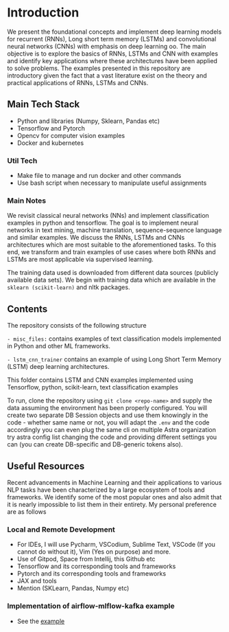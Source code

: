 # Introduction

We present the foundational concepts and implement deep learning models for recurrent (RNNs), Long short term memory (LSTMs) and convolutional neural networks (CNNs) with emphasis on deep learning oo. The main objective is to explore the basics of RNNs, LSTMs and CNN with examples and identify key applications where these architectures have been applied to solve problems. The examples presented in this repository are introductory given the fact that a vast literature exist on the theory and practical applications of RNNs, LSTMs and CNNs.

## Main Tech Stack

- Python and libraries (Numpy, Sklearn, Pandas etc)
- Tensorflow and Pytorch
- Opencv for computer vision examples
- Docker and kubernetes

### Util Tech
- Make file to manage and run docker and other commands
- Use bash script when necessary to manipulate useful assignments

### Main Notes

We revisit classical neural networks (NNs) and implement classification examples in python and tensorflow. The goal is to implement neural networks in text mining, machine translation, sequence-sequence language and similar examples. We discuss the  RNNs, LSTMs and CNNs architectures which are most suitable to the aforementioned tasks. 
To this end, we transform and train examples of use cases where both RNNs and LSTMs are most applicable via supervised learning.

The training data used is downloaded from different data sources (publicly available data sets). We begin with training data which are available in the ``` sklearn (scikit-learn) ``` and nltk packages.

## Contents

The repository consists of the following structure

```- misc_files:```  contains examples of text classification models implemented in Python and other ML frameworks.

``` - lstm_cnn_trainer ``` contains an example of using Long Short Term Memory (LSTM) deep learning architectures.

This folder contains LSTM and CNN examples implemented using Tensorflow, python, scikit-learn, text classification examples

To run, clone the repository using  `git clone <repo-name>` and supply the data assuming the environment has been properly configured.
You will create two separate DB Session objects and use them knowingly in the code - whether same name or not, you will adapt the ```.env``` and the code accordingly
you can even plug the same cli on multiple Astra organization
try astra config list
changing the code and providing different settings you can (you can create DB-specific and DB-generic tokens also).

## Useful Resources
Recent advancements in Machine Learning and their applications to various NLP tasks have been characterized by a large ecosystem of tools and frameworks. We identify some of the most popular ones and also admit that it is nearly impossible to list them in their entirety. My personal preference are as follows

### Local and Remote Development
- For IDEs, I will use Pycharm, VSCodium, Sublime Text, VSCode (If you cannot do without it), Vim (Yes on purpose) and more.
- Use of Gitpod, Space from Intellij, this Github etc
- Tensorflow and its corresponding tools and frameworks
- Pytorch and its corresponding tools and frameworks
- JAX and tools
- Mention (SKLearn, Pandas, Numpy etc)

### Implementation of airflow-mlflow-kafka example

- See the [example](https://github.com/MBKraus/incremental_training/blob/master/data/stream_sample.p)




